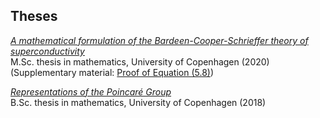## Theses

[*A mathematical formulation of the Bardeen-Cooper-Schrieffer theory of superconductivity*](/assets/files/masters-thesis.pdf) <br> 
M.Sc. thesis in mathematics, University of Copenhagen (2020) <br> 
(Supplementary material: [Proof of Equation (5.8)](/assets/files/Proof_of_Equation_(5.8)_final.pdf))

[*Representations of the Poincaré Group*](/assets/files/bachelor.pdf)   <br> 
B.Sc. thesis in mathematics, University of Copenhagen (2018)
